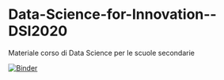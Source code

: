 # Data-Science-for-Innovation--DSI2020
Materiale corso di Data Science per le scuole secondarie 

[![Binder](https://mybinder.org/badge.svg)](http://mybinder.org/v2/gh/o-date/notebooks/master)


